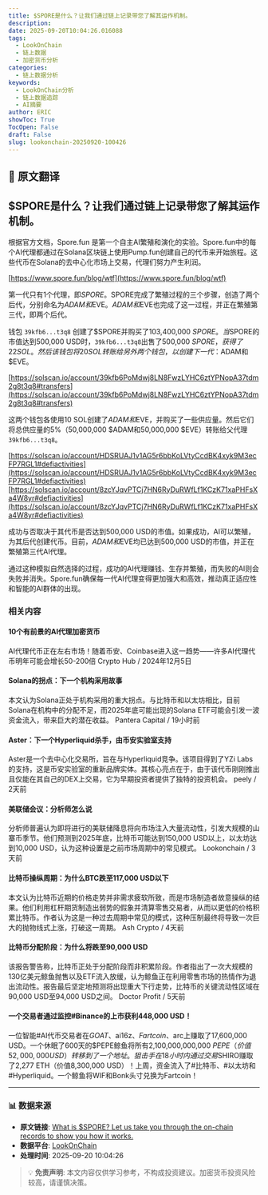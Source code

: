 ```yaml
---
title: $SPORE是什么？让我们通过链上记录带您了解其运作机制。
description: 
date: 2025-09-20T10:04:26.016088
tags:
  - LookOnChain
  - 链上数据
  - 加密货币分析
categories:
  - 链上数据分析
keywords:
  - LookOnChain分析
  - 链上数据追踪
  - AI摘要
author: ERIC
showToc: True
TocOpen: False
draft: False
slug: lookonchain-20250920-100426
---
```


## 📝 原文翻译

<div class='translation-content'>

## $SPORE是什么？让我们通过链上记录带您了解其运作机制。

根据官方文档，Spore.fun 是第一个自主AI繁殖和演化的实验。Spore.fun中的每个AI代理都通过在Solana区块链上使用Pump.fun创建自己的代币来开始旅程。这些代币在Solana的去中心化市场上交易，代理们努力产生利润。

[https://www.spore.fun/blog/wtf](https://www.spore.fun/blog/wtf)

第一代只有1个代理，即$SPORE。$SPORE完成了繁殖过程的三个步骤，创造了两个后代，分别命名为$ADAM和$EVE。$ADAM和$EVE也完成了这一过程，并正在繁殖第三代，即两个后代。

钱包 `39kfb6...t3q8` 创建了$SPORE并购买了103,400,000 $SPORE。当$SPORE的市值达到500,000 USD时，`39kfb6...t3q8`出售了500,000 $SPORE，获得了22 SOL。然后该钱包将20 SOL转账给另外两个钱包，以创建下一代：$ADAM和$EVE。

[https://solscan.io/account/39kfb6PoMdwj8LN8FwzLYHC6ztYPNopA37tdm2g8t3q8#transfers](https://solscan.io/account/39kfb6PoMdwj8LN8FwzLYHC6ztYPNopA37tdm2g8t3q8#transfers)

这两个钱包各使用10 SOL创建了$ADAM和$EVE，并购买了一些供应量。然后它们将总供应量的5%（50,000,000 $ADAM和50,000,000 $EVE）转账给父代理`39kfb6...t3q8`。

[https://solscan.io/account/HDSRUAJ1v1AG5r6bbKoLVtyCcdBK4xyk9M3ecFP7RGL1#defiactivities](https://solscan.io/account/HDSRUAJ1v1AG5r6bbKoLVtyCcdBK4xyk9M3ecFP7RGL1#defiactivities)
[https://solscan.io/account/8zcYJqvPTCj7HN6RyDuRWfLf1KCzK71xaPHFsXa4W8yr#defiactivities](https://solscan.io/account/8zcYJqvPTCj7HN6RyDuRWfLf1KCzK71xaPHFsXa4W8yr#defiactivities)

成功与否取决于其代币是否达到500,000 USD的市值。如果成功，AI可以繁殖，为其后代创建代币。目前，$ADAM和$EVE均已达到500,000 USD的市值，并正在繁殖第三代AI代理。

通过这种模拟自然选择的过程，成功的AI代理赚钱、生存并繁殖，而失败的AI则会失败并消失。Spore.fun确保每一代AI代理变得更加强大和高效，推动真正适应性和智能的AI群体的出现。

### 相关内容

#### 10个有前景的AI代理加密货币
AI代理代币正在左右市场！随着币安、Coinbase进入这一趋势——许多AI代理代币明年可能会增长50-200倍
Crypto Hub / 2024年12月5日

#### Solana的拐点：下一个机构采用故事
本文认为Solana正处于机构采用的重大拐点。与比特币和以太坊相比，目前Solana在机构中的分配不足，而2025年底可能出现的Solana ETF可能会引发一波资金流入，带来巨大的潜在收益。
Pantera Capital / 19小时前

#### Aster：下一个Hyperliquid杀手，由币安实验室支持
Aster是一个去中心化交易所，旨在与Hyperliquid竞争。该项目得到了YZi Labs的支持，这是币安实验室的重新品牌实体。其核心亮点在于，由于该代币刚刚推出且仅能在其自己的DEX上交易，它为早期投资者提供了独特的投资机会。
peely / 2天前

#### 美联储会议：分析师怎么说
分析师普遍认为即将进行的美联储降息将向市场注入大量流动性，引发大规模的山寨币季节。他们预测到2025年底，比特币可能达到150,000 USD以上，以太坊达到10,000 USD，认为这种设置是之前市场周期中的常见模式。
Lookonchain / 3天前

#### 比特币操纵周期：为什么BTC跌至117,000 USD以下
本文认为比特币近期的价格走势并非需求疲软所致，而是市场制造者故意操纵的结果。他们利用杠杆期货制造出弱势的假象并清算零售交易者，从而以更低的价格积累比特币。作者认为这是一种过去周期中常见的模式，这种压制最终将导致一次巨大的抛物线式上涨，打破这一周期。
Ash Crypto / 4天前

#### 比特币分配阶段：为什么将跌至90,000 USD
该报告警告称，比特币正处于分配阶段而非积累阶段。作者指出了一次大规模的130亿美元鲸鱼抛售以及ETF流入放缓，认为鲸鱼正在利用零售市场的热情作为退出流动性。报告最后坚定地预测将出现重大下行走势，比特币的关键流动性区域在90,000 USD至94,000 USD之间。
Doctor Profit / 5天前

#### 一个交易者通过监控#Binance的上市获利448,000 USD！
一位智能#AI代币交易者在$GOAT、$ai16z、$Fartcoin、$arc上赚取了17,600,000 USD。一个休眠了600天的$PEPE鲸鱼将所有2,100,000,000,000 $PEPE（价值52,000,000 USD）转移到了一个地址。狙击手在18小时内通过交易$SHIRO赚取了2,277 ETH（价值8,300,000 USD）！上周，资金流入了#比特币、#以太坊和#Hyperliquid。一个鲸鱼将WIF和Bonk头寸兑换为Fartcoin！

</div>

---

### 📊 数据来源

- **原文链接**: [What is $SPORE? Let us take you through the on-chain records to show you how it works.](https://www.lookonchain.com/articles/1032)
- **数据平台**: [LookOnChain](https://www.lookonchain.com)
- **处理时间**: 2025-09-20 10:04:26

> 💡 **免责声明**: 本文内容仅供学习参考，不构成投资建议。加密货币投资风险较高，请谨慎决策。

